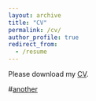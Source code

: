 ```yaml
---
layout: archive
title: "CV"
permalink: /cv/
author_profile: true
redirect_from:
  - /resume
---
```


Please download my [CV](https://xiaochuanai.github.io//assets/Curriculum%20Vitae.pdf).

#[another](https://github.com/XiaochuanAi/XiaochuanAi.github.io/blob/master/assets/Curriculum%20Vitae.pdf)
